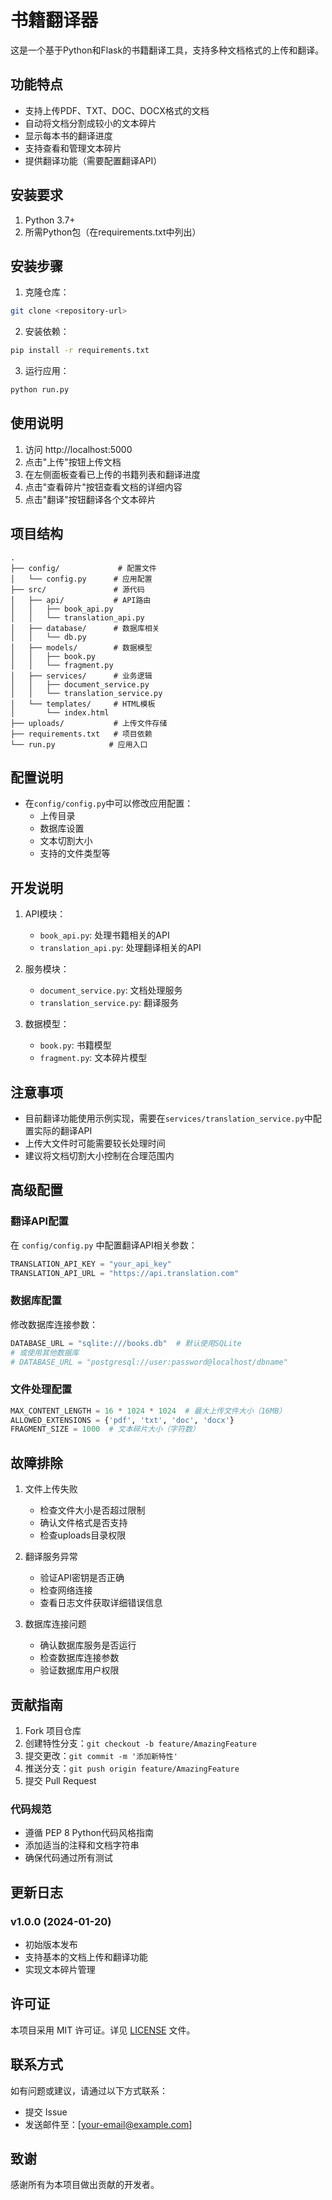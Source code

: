 # 书籍翻译器

这是一个基于Python和Flask的书籍翻译工具，支持多种文档格式的上传和翻译。

## 功能特点

- 支持上传PDF、TXT、DOC、DOCX格式的文档
- 自动将文档分割成较小的文本碎片
- 显示每本书的翻译进度
- 支持查看和管理文本碎片
- 提供翻译功能（需要配置翻译API）

## 安装要求

1. Python 3.7+
2. 所需Python包（在requirements.txt中列出）

## 安装步骤

1. 克隆仓库：
```bash
git clone <repository-url>
```

2. 安装依赖：
```bash
pip install -r requirements.txt
```

3. 运行应用：
```bash
python run.py
```

## 使用说明

1. 访问 http://localhost:5000
2. 点击"上传"按钮上传文档
3. 在左侧面板查看已上传的书籍列表和翻译进度
4. 点击"查看碎片"按钮查看文档的详细内容
5. 点击"翻译"按钮翻译各个文本碎片

## 项目结构

```
.
├── config/             # 配置文件
│   └── config.py      # 应用配置
├── src/               # 源代码
│   ├── api/           # API路由
│   │   ├── book_api.py
│   │   └── translation_api.py
│   ├── database/      # 数据库相关
│   │   └── db.py
│   ├── models/        # 数据模型
│   │   ├── book.py
│   │   └── fragment.py
│   ├── services/      # 业务逻辑
│   │   ├── document_service.py
│   │   └── translation_service.py
│   └── templates/     # HTML模板
│       └── index.html
├── uploads/           # 上传文件存储
├── requirements.txt   # 项目依赖
└── run.py            # 应用入口
```

## 配置说明

- 在`config/config.py`中可以修改应用配置：
  - 上传目录
  - 数据库设置
  - 文本切割大小
  - 支持的文件类型等

## 开发说明

1. API模块：
   - `book_api.py`: 处理书籍相关的API
   - `translation_api.py`: 处理翻译相关的API

2. 服务模块：
   - `document_service.py`: 文档处理服务
   - `translation_service.py`: 翻译服务

3. 数据模型：
   - `book.py`: 书籍模型
   - `fragment.py`: 文本碎片模型

## 注意事项

- 目前翻译功能使用示例实现，需要在`services/translation_service.py`中配置实际的翻译API
- 上传大文件时可能需要较长处理时间
- 建议将文档切割大小控制在合理范围内 

## 高级配置

### 翻译API配置
在 `config/config.py` 中配置翻译API相关参数：
```python
TRANSLATION_API_KEY = "your_api_key"
TRANSLATION_API_URL = "https://api.translation.com"
```

### 数据库配置
修改数据库连接参数：
```python
DATABASE_URL = "sqlite:///books.db"  # 默认使用SQLite
# 或使用其他数据库
# DATABASE_URL = "postgresql://user:password@localhost/dbname"
```

### 文件处理配置
```python
MAX_CONTENT_LENGTH = 16 * 1024 * 1024  # 最大上传文件大小（16MB）
ALLOWED_EXTENSIONS = {'pdf', 'txt', 'doc', 'docx'}
FRAGMENT_SIZE = 1000  # 文本碎片大小（字符数）
```

## 故障排除

1. 文件上传失败
   - 检查文件大小是否超过限制
   - 确认文件格式是否支持
   - 检查uploads目录权限

2. 翻译服务异常
   - 验证API密钥是否正确
   - 检查网络连接
   - 查看日志文件获取详细错误信息

3. 数据库连接问题
   - 确认数据库服务是否运行
   - 检查数据库连接参数
   - 验证数据库用户权限

## 贡献指南

1. Fork 项目仓库
2. 创建特性分支：`git checkout -b feature/AmazingFeature`
3. 提交更改：`git commit -m '添加新特性'`
4. 推送分支：`git push origin feature/AmazingFeature`
5. 提交 Pull Request

### 代码规范
- 遵循 PEP 8 Python代码风格指南
- 添加适当的注释和文档字符串
- 确保代码通过所有测试

## 更新日志

### v1.0.0 (2024-01-20)
- 初始版本发布
- 支持基本的文档上传和翻译功能
- 实现文本碎片管理

## 许可证

本项目采用 MIT 许可证。详见 [LICENSE](LICENSE) 文件。

## 联系方式

如有问题或建议，请通过以下方式联系：
- 提交 Issue
- 发送邮件至：[your-email@example.com]

## 致谢

感谢所有为本项目做出贡献的开发者。 